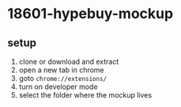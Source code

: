 # 18601-hypebuy-mockup

## setup

1. clone or download and extract
2. open a new tab in chrome
3. goto `chrome://extensions/`
4. turn on developer mode
5. select the folder where the mockup lives
